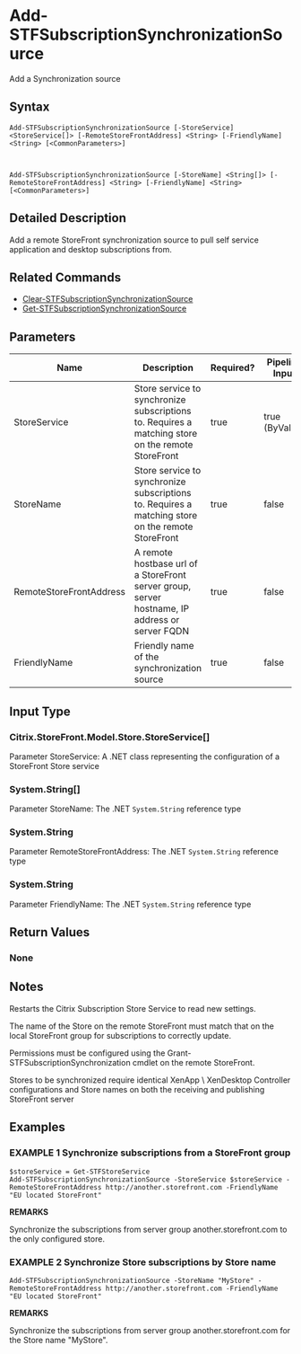 ﻿# Add-STFSubscriptionSynchronizationSource

Add a Synchronization source

## Syntax

```
Add-STFSubscriptionSynchronizationSource [-StoreService] <StoreService[]> [-RemoteStoreFrontAddress] <String> [-FriendlyName] <String> [<CommonParameters>]



Add-STFSubscriptionSynchronizationSource [-StoreName] <String[]> [-RemoteStoreFrontAddress] <String> [-FriendlyName] <String> [<CommonParameters>]
```

## Detailed Description

Add a remote StoreFront synchronization source to pull self service application and desktop subscriptions from.

## Related Commands

* [Clear-STFSubscriptionSynchronizationSource](./Clear-STFSubscriptionSynchronizationSource)
* [Get-STFSubscriptionSynchronizationSource](./Get-STFSubscriptionSynchronizationSource)

## Parameters

| Name   | Description | Required? | Pipeline Input | Default Value |
| --- | --- | --- | --- | --- |
|StoreService|Store service to synchronize subscriptions to. Requires a matching store on the remote StoreFront|true|true (ByValue)| |
|StoreName|Store service to synchronize subscriptions to. Requires a matching store on the remote StoreFront|true|false| |
|RemoteStoreFrontAddress|A remote hostbase url of a StoreFront server group, server hostname, IP address or server FQDN|true|false| |
|FriendlyName|Friendly name of the synchronization source|true|false| |

## Input Type

### Citrix.StoreFront.Model.Store.StoreService[]

Parameter StoreService: A .NET class representing the configuration of a StoreFront Store service

### System.String[]

Parameter StoreName: The .NET `System.String` reference type

### System.String

Parameter RemoteStoreFrontAddress: The .NET `System.String` reference type

### System.String

Parameter FriendlyName: The .NET `System.String` reference type

## Return Values

### None

## Notes

Restarts the Citrix Subscription Store Service to read new settings.


The name of the Store on the remote StoreFront must match that on the local StoreFront group for subscriptions to correctly update.


Permissions must be configured using the Grant-STFSubscriptionSynchronization cmdlet on the remote StoreFront.


Stores to be synchronized require identical XenApp \ XenDesktop Controller configurations and Store names on both the receiving and publishing StoreFront server

## Examples

### EXAMPLE 1 Synchronize subscriptions from a StoreFront group

```
$storeService = Get-STFStoreService
Add-STFSubscriptionSynchronizationSource -StoreService $storeService -RemoteStoreFrontAddress http://another.storefront.com -FriendlyName "EU located StoreFront"
```

**REMARKS**

Synchronize the subscriptions from server group another.storefront.com to the only configured store.

### EXAMPLE 2 Synchronize Store subscriptions by Store name

```
Add-STFSubscriptionSynchronizationSource -StoreName "MyStore" -RemoteStoreFrontAddress http://another.storefront.com -FriendlyName "EU located StoreFront"
```

**REMARKS**

Synchronize the subscriptions from server group another.storefront.com for the Store name "MyStore".
